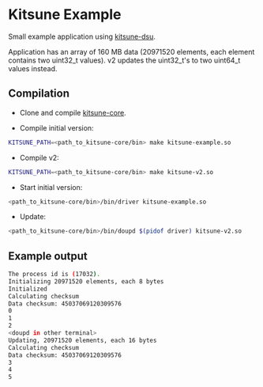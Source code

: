 Kitsune Example
===============

Small example application using [kitsune-dsu](http://kitsune-dsu.com/).

Application has an array of 160 MB data (20971520 elements, each element contains two
uint32_t values). v2 updates the uint32_t's to two uint64_t values instead.

Compilation
-----------

* Clone and compile [kitsune-core](https://github.com/kitsune-dsu/kitsune-core).

* Compile initial version:
``` sh
KITSUNE_PATH=<path_to_kitsune-core/bin> make kitsune-example.so
```

* Compile v2:
``` sh
KITSUNE_PATH=<path_to_kitsune-core/bin> make kitsune-v2.so
```

* Start initial version:
``` sh
<path_to_kitsune-core/bin>/bin/driver kitsune-example.so
```

* Update:
``` sh
<path_to_kitsune-core/bin>/bin/doupd $(pidof driver) kitsune-v2.so
```

Example output
--------------

``` sh
The process id is (17032).
Initializing 20971520 elements, each 8 bytes
Initialized
Calculating checksum
Data checksum: 45037069120309576
0
1
2
<doupd in other terminal>
Updating, 20971520 elements, each 16 bytes
Calculating checksum
Data checksum: 45037069120309576
3
4
5
```
